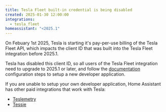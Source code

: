 ```yaml
---
title: Tesla Fleet built-in credential is being disabled
created: 2025-01-30 12:00:00
integrations:
  - tesla_fleet
homeassistant: "<2025.1"
---
```


On Febuary 1st 2025, Tesla is starting it's pay-per-use billing of the Tesla Fleet API, which impacts the client ID that was built into the Tesla Fleet integration before 2025.1.

Tesla has disabled this client ID, so all users of the Tesla Fleet integration need to upgrade to 2025.1 or later, and follow the [documentation](https://www.home-assistant.io/integrations/tesla_fleet/#configuration) configuration steps to setup a new developer application.

If you are unable to setup your own developer application, Home Assistant has other paid integrations that work with Tesla:
- [Teslemetry](https://www.home-assistant.io/integrations/teslemetry)
- [Tessie](https://www.home-assistant.io/integrations/tessie)
